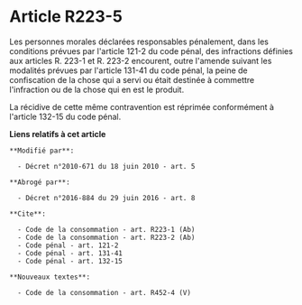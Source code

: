 # Article R223-5

Les personnes morales déclarées responsables pénalement, dans les conditions prévues par l'article 121-2 du code pénal, des
infractions définies aux articles R. 223-1 et R. 223-2 encourent, outre l'amende suivant les modalités prévues par l'article
131-41 du code pénal, la peine de confiscation de la chose qui a servi ou était destinée à commettre l'infraction ou de la
chose qui en est le produit. 

La récidive de cette même contravention est réprimée conformément à l'article 132-15 du code pénal.

**Liens relatifs à cet article**

	**Modifié par**:

	  - Décret n°2010-671 du 18 juin 2010 - art. 5

	**Abrogé par**:

	  - Décret n°2016-884 du 29 juin 2016 - art. 8

	**Cite**:

	  - Code de la consommation - art. R223-1 (Ab)
	  - Code de la consommation - art. R223-2 (Ab)
	  - Code pénal - art. 121-2
	  - Code pénal - art. 131-41
	  - Code pénal - art. 132-15

	**Nouveaux textes**:

	  - Code de la consommation - art. R452-4 (V)
